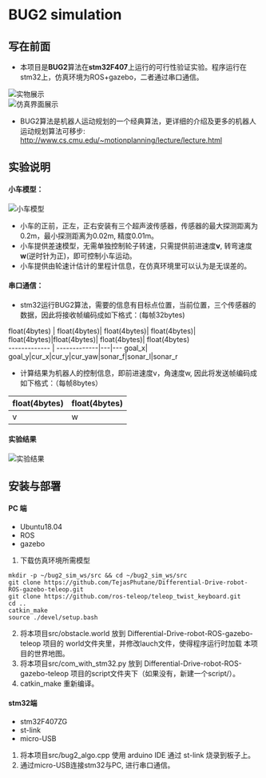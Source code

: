 # BUG2 simulation
## 写在前面

* 本项目是**BUG2**算法在**stm32F407**上运行的可行性验证实验。程序运行在stm32上，仿真环境为ROS+gazebo，二者通过串口通信。  

![实物展示]()  
![仿真界面展示]()  

* BUG2算法是机器人运动规划的一个经典算法，更详细的介绍及更多的机器人运动规划算法可移步: http://www.cs.cmu.edu/~motionplanning/lecture/lecture.html


## 实验说明
#### 小车模型：
![小车模型](https://github.com/TejasPhutane/Differential-Drive-robot-ROS-gazebo-teleop/blob/main/rrc_2wheel_robot.png)

* 小车的正前，正左，正右安装有三个超声波传感器，传感器的最大探测距离为0.2m，最小探测距离为0.02m, 精度0.01m。
* 小车提供差速模型，无需单独控制轮子转速，只需提供前进速度**v**, 转弯速度 **w**(逆时针为正)，即可控制小车运动。
* 小车提供由轮速计估计的里程计信息，在仿真环境里可以认为是无误差的。

#### 串口通信：
* stm32运行BUG2算法，需要的信息有目标点位置，当前位置，三个传感器的数据，因此将接收帧编码成如下格式：(每帧32bytes)

float(4bytes)  | float(4bytes)| float(4bytes)| float(4bytes)| float(4bytes)|float(4bytes)| float(4bytes)| float(4bytes)    
------------- | -------------|---|---
goal_x| goal_y|cur_x|cur_y|cur_yaw|sonar_f|sonar_l|sonar_r  


* 计算结果为机器人的控制信息，即前进速度v，角速度w, 因此将发送帧编码成如下格式：（每帧8bytes）

float(4bytes)  | float(4bytes)  
-------------|---  
v | w  

#### 实验结果
![实验结果]()  

## 安装与部署
#### PC 端
* Ubuntu18.04
* ROS
* gazebo
1. 下载仿真环境所需模型
```
mkdir -p ~/bug2_sim_ws/src && cd ~/bug2_sim_ws/src
git clone https://github.com/TejasPhutane/Differential-Drive-robot-ROS-gazebo-teleop.git
git clone https://github.com/ros-teleop/teleop_twist_keyboard.git
cd ..
catkin_make
source ./devel/setup.bash
```
2. 将本项目src/obstacle.world 放到 Differential-Drive-robot-ROS-gazebo-teleop 项目的 world文件夹里，并修改lauch文件，使得程序运行时加载 本项目的世界地图。
3. 将本项目src/com_with_stm32.py 放到 Differential-Drive-robot-ROS-gazebo-teleop 项目的script文件夹下（如果没有，新建一个script/）。
4. catkin_make 重新编译。
#### stm32端
* stm32F407ZG
* st-link
* micro-USB
1. 将本项目src/bug2_algo.cpp 使用 arduino IDE 通过 st-link 烧录到板子上。
2. 通过micro-USB连接stm32与PC, 进行串口通信。

